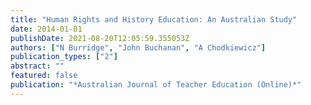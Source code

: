 ```yaml
---
title: "Human Rights and History Education: An Australian Study"
date: 2014-01-01
publishDate: 2021-08-20T12:05:59.355053Z
authors: ["N Burridge", "John Buchanan", "A Chodkiewicz"]
publication_types: ["2"]
abstract: ""
featured: false
publication: "*Australian Journal of Teacher Education (Online)*"
---
```



